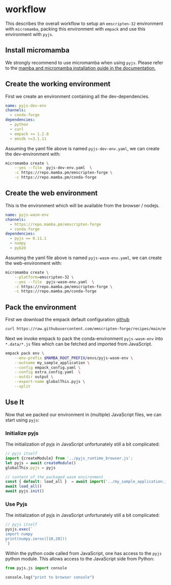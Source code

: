 # workflow

This describes the overall workflow to setup an `emscripten-32` environment with `micromamba`, packing this environment with `empack` and use this environment with `pyjs`.

## Install micromamba

We strongly recommend to use micromamba when using `pyjs`.
Please refer to the [mamba and micromamba installation guide in the documentation.](https://mamba.readthedocs.io/en/latest/installation.html)

## Create the working environment

First we create an environment containing all the dev-dependencies.

```yaml
name: pyjs-dev-env
channels:
  - conda-forge
dependencies:
  - python
  - curl
  - empack >= 1.2.0
  - emsdk >=3.1.11
```

Assuming the yaml file above is named `pyjs-dev-env.yaml`, we can create the dev-environment with:

```bash
micromamba create \
    --yes --file  pyjs-dev-env.yaml  \
    -c https://repo.mamba.pm/emscripten-forge \
    -c https://repo.mamba.pm/conda-forge
```


## Create the web environment

This is the environment which will be available  from the browser / nodejs.

```yaml
name: pyjs-wasm-env
channels:
  - https://repo.mamba.pm/emscripten-forge
  - conda-forge
dependencies:
  - pyjs == 0.11.1
  - numpy
  - pyb2d
```
Assuming the yaml file above is named `pyjs-wasm-env.yaml`, we can create the web-environment with:

```Bash
micromamba create \
    --platform=emscripten-32 \
    --yes --file  pyjs-wasm-env.yaml  \
    -c https://repo.mamba.pm/emscripten-forge \
    -c https://repo.mamba.pm/conda-forge
```


## Pack the environment

First we download the empack default configuration [github](https://raw.githubusercontent.com/emscripten-forge/recipes/main/empack_config.yaml)
```bash
curl https://raw.githubusercontent.com/emscripten-forge/recipes/main/empack_config.yaml --output empack_config.yaml
```

Next we invoke empack to pack the conda-environment `pyjs-wasm-env` into `*.data/*.js` files which can be fetched and imported from JavaScript.

```bash
empack pack env \
    --env-prefix $MAMBA_ROOT_PREFIX/envs/pyjs-wasm-env \
    --outname my_sample_application \
    --config empack_config.yaml \
    --config extra_config.yaml  \
    --outdir output \
    --export-name globalThis.pyjs \
    --split
````


## Use It
Now that we packed our environment in (multiple) JavaScript files, we can start using `pyjs`:

### Initialize pyjs

The initialization of pyjs in JavaScript unfortunately still a bit complicated:

```JavaScript
// pyjs itself
import {createModule} from '../pyjs_runtime_browser.js';
let pyjs = await createModule()
globalThis.pyjs = pyjs

// content of the packaged wasm environment
const { default: load_all }  = await import('../my_sample_application.js')
await load_all()
await pyjs.init()

```


### Use Pyjs

The initialization of pyjs in JavaScript unfortunately still a bit complicated:

```JavaScript
// pyjs itself
pysjs.exec(`
import numpy
print(numpy.zeros([10,20]))
`)
```


Within the python code called from JavaScript, one has access to the `pyjs` python module.
This allows access to the JavaScript side from Python:

```python
from pyjs.js import console

console.log("print to browser console")
```
